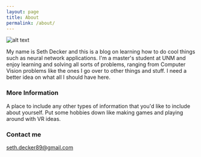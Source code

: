 ```yaml
---
layout: page
title: About
permalink: /about/
---
```



![alt text](http://i.imgur.com/ToZOS1e.png "3d Me")


My name is Seth Decker and this is a blog on learning how to do cool things such as neural network applications. I'm a master's student at UNM and enjoy learning and solving all sorts of problems, ranging from Computer Vision problems like the ones I go over to other things and stuff. I need a better idea on what all I should have here.

### More Information

A place to include any other types of information that you'd like to include about yourself. Put some hobbies down like making games and playing around with VR ideas.

### Contact me

[seth.decker89@gmail.com](mailto:seth.decker89@gmail.com)

